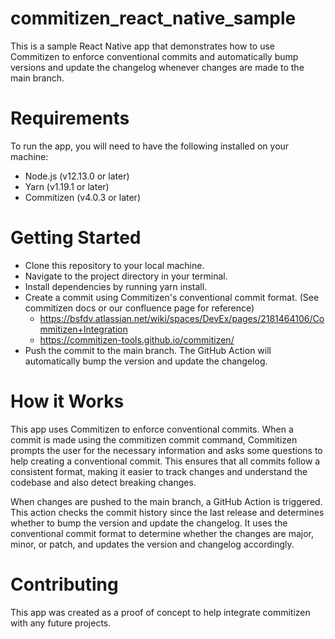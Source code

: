# commitizen_react_native_sample

This is a sample React Native app that demonstrates how to use Commitizen to enforce conventional commits and automatically bump versions and update the changelog whenever changes are made to the main branch.

# Requirements

To run the app, you will need to have the following installed on your machine:

- Node.js (v12.13.0 or later)
- Yarn (v1.19.1 or later)
- Commitizen (v4.0.3 or later)

# Getting Started

- Clone this repository to your local machine.
- Navigate to the project directory in your terminal.
- Install dependencies by running yarn install.
- Create a commit using Commitizen's conventional commit format. (See commitizen docs or our confluence page for reference)
  - https://bsfdv.atlassian.net/wiki/spaces/DevEx/pages/2181464106/Commitizen+Integration
  - https://commitizen-tools.github.io/commitizen/
- Push the commit to the main branch. The GitHub Action will automatically bump the version and update the changelog.

# How it Works

This app uses Commitizen to enforce conventional commits. When a commit is made using the commitizen commit command, Commitizen prompts the user for the necessary information and asks some questions to help creating a conventional commit. This ensures that all commits follow a consistent format, making it easier to track changes and understand the codebase and also detect breaking changes.

When changes are pushed to the main branch, a GitHub Action is triggered. This action checks the commit history since the last release and determines whether to bump the version and update the changelog. It uses the conventional commit format to determine whether the changes are major, minor, or patch, and updates the version and changelog accordingly.

# Contributing

This app was created as a proof of concept to help integrate commitizen with any future projects.
